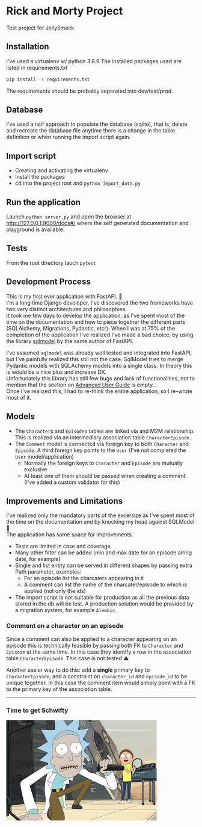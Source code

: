 # Rick and Morty Project
Test project for JellySmack

## Installation
I've used a virtualenv w/ python 3.8.9
The installed packages used are listed in requirements.txt
```bash
pip install -r requirements.txt
```
The requirements should be probably separated into dev/test/prod.

## Database
I've used a naif approach to populate the database (sqlite), that is, delete and recreate the database file anytime there is a change
in the table definition or when running the import script again.

## Import script
- Creating and activating the virtualenv
- Install the packages
- cd into the project root and `python import_data.py`

## Run the application

Launch `python server.py` and open the browser at  http://127.0.0.1:8000/docs#/ where the self generated documentation and playground is available. 

## Tests
From the root directory lauch `pytest`

## Development Process
This is my first ever application with FastAPI. 🥳  
I'm a long time Django developer, I've discovered the two frameworks have two very distinct architectures and philosophies.  
It took me few days to develop the application, as I've spent most of the time on the documentation and how to piece together the different parts (SQLAlchemy, Migrations, Pydantic, etcr). 
When I was at 75% of the completion of the application I've realized I've made a bad choice, by using the library [sqlmodel](https://sqlmodel.tiangolo.com/) by the same author of FastAPI.

I've assumed `sqlmodel` was already well tested and integrated into FastAPI, but I've painfully realized this still not the case.
SqlModel tries to merge Pydantic models with SQLAchemy models into a single class. In theory this is would be a nice plus and increase DX.  
Unfortunately this library has still few bugs and lack of functionalities, not to mention that the section on [Advanced User Guide](https://sqlmodel.tiangolo.com/advanced/) is empty...  
Once I've realized this, I had to re-think the entire application, so I re-wrote most of it.


## Models
- The `Character`s and `Episode`s tables are linked via and M2M relationship. 
   This is realized via an intermediary association table `CharacterEpisode`.
- The `Comment` model is connected via foreign key to both `Character` and `Episode`. 
  A third foreign key points to the `User` (I've not completed the `User` model/application)
  - Normally the foreign keys to `Character` and `Episode` are mutually exclusive
  - At least one of them should be passed when creating a comment (I've added a custom validator for this)
  

## Improvements and Limitations
I've realized only the mandatory parts of the excersize as I've spent most of the time on the documentation and by knocking my head against SQLModel 🤕  
The application has some space for improvements.

- Tests are limited in case and coverage
- Many other filter can be added (min and max date for an episode airing date, for example)
- Single and list entity can be served in different shapes by passing extra Path parameter, examples:
  - For an episode list the charcaters appearing in it
  - A comment can list the name of the charcater/episode to which is applied (not only the ids)
- The import script is not suitable for production as all the previous data stored in the db will be lost.
  A production solution would be provided by a migration system, for example `Alembic`.


### Comment on a character on an episode

Since a comment can also be applied to a character appearing on an episode this is technically feasible by 
passing both FK to `Character` and `Episode` at the same time. 
In this case they identify a row in the association table `CharacterEpisode`. 
This case is not tested ⚠️

Another easier way to do this: add a **single** primary key to `CharacterEpisode`, 
and a constraint on `character_id` and `episode_id` to be unique together. 
In this case the comment item would simply point with a FK to the primary key of the association table.

---

### Time to get Schwifty
![Rick](rick.jpeg)
